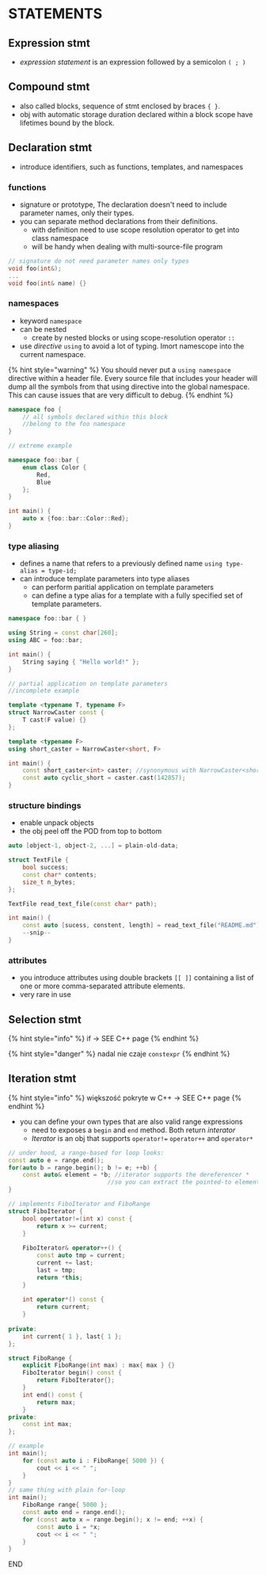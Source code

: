 # STATEMENTS

## Expression stmt

* _expression statement_ is an expression followed by a semicolon `( ; )`

## Compound stmt

* also called blocks, sequence of stmt enclosed by braces `{ }`.
* obj with automatic storage duration declared within a block scope have lifetimes bound by the block.

## Declaration stmt

* introduce identifiers, such as functions, templates, and namespaces

### functions

* signature or prototype, The declaration doesn't need to include parameter names, only their types.
* you can separate method declarations from their definitions.
  * with definition need to use scope resolution operator to get into class namespace
  * will be handy when dealing with multi-source-file program

```cpp
// signature do not need parameter names only types
void foo(int&);
...
void foo(int& name) {}
```

### namespaces

* keyword `namespace`
* can be nested
  * create by nested blocks or using scope-resolution operator `::`
* use _directive_ `using` to avoid a lot of typing. Imort namescope into the current namespace.

{% hint style="warning" %}
You should never put a `using namespace` directive within a header file. Every source file that includes your header will dump all the symbols from that using directive into the global namespace. This can cause issues that are very difficult to debug.
{% endhint %}

```cpp
namespace foo {
    // all symbols declared within this block
    //belong to the foo namespace
}
```

```cpp
// extreme example

namespace foo::bar {
    enum class Color {
        Red,
        Blue
    };
}

int main() {
    auto x {foo::bar::Color::Red};
}
```

### type aliasing

* defines a name that refers to a previously defined name `using type-alias = type-id;`
* can introduce template parameters into type aliases
  * can perform paritial application on template parameters
  * can define a type alias for a template with a fully specified set of template parameters.

```cpp
namespace foo::bar { }

using String = const char[260];
using ABC = foo::bar;

int main() {
    String saying { "Hello world!" };
}
```

```cpp
// partial application on template parameters
//incomplete example

template <typename T, typename F>
struct NarrowCaster const {
    T cast(F value) {}
};

template <typename F>
using short_caster = NarrowCaster<short, F> 

int main() {
    const short_caster<int> caster; //synonymous with NarrowCaster<short, int>
    const auto cyclic_short = caster.cast(142857);
}
```

### structure bindings

* enable unpack objects
* the obj peel off the POD from top to bottom

```cpp
auto [object-1, object-2, ...] = plain-old-data;

struct TextFile {
    bool success;
    const char* contents;
    size_t n_bytes;
};

TextFile read_text_file(const char* path);

int main() {
    const auto [sucess, constent, length] = read_text_file("README.md");
    --snip--
}
```

### attributes

* you introduce attributes using double brackets `[[ ]]` containing a list of one or more comma-separated attribute elements.
* very rare in use

## Selection stmt

{% hint style="info" %}
if -&gt; SEE C++ page
{% endhint %}

{% hint style="danger" %}
nadal nie czaje `constexpr`
{% endhint %}

## Iteration stmt

{% hint style="info" %}
większość pokryte w C++ -&gt; SEE C++ page
{% endhint %}

* you can define your own types that are also valid range expressions
  * need to exposes a `begin` and `end` method. Both return _interator_
  * _Iterator_ is an obj that supports `operator!=` `operator++` and `operator*`

```cpp
// under hood, a range-based for loop looks:
const auto e = range.end();
for(auto b = range.begin(); b != e; ++b) {
    const auto& element = *b; //iterator supports the dereferencer *
                            //so you can extract the pointed-to element
}
```

```cpp
// implements FiboIterator and FiboRange
struct FiboIterator {
    bool opertator!=(int x) const {
        return x >= current;
    }
    
    FiboIterator& operator++() {
        const auto tmp = current;
        current += last;
        last = tmp;
        return *this;
    }
    
    int operator*() const {
        return current;
    }   
        
private:
    int current{ 1 }, last{ 1 };
};

struct FiboRange {
    explicit FiboRange(int max) : max{ max } {}
    FiboIterator begin() const {
        return FiboIterator{};
    }
    int end() const {
        return max;
    }
private:
    const int max;
};

// example
int main();
    for (const auto i : FiboRange{ 5000 }) {
        cout << i << " ";
    }
}
// same thing with plain for-loop
int main();
    FiboRange range{ 5000 };
    const auto end = range.end();
    for (const auto x = range.begin(); x != end; ++x) {
        const auto i = *x;
        cout << i << " ";
    }
}
```













END

